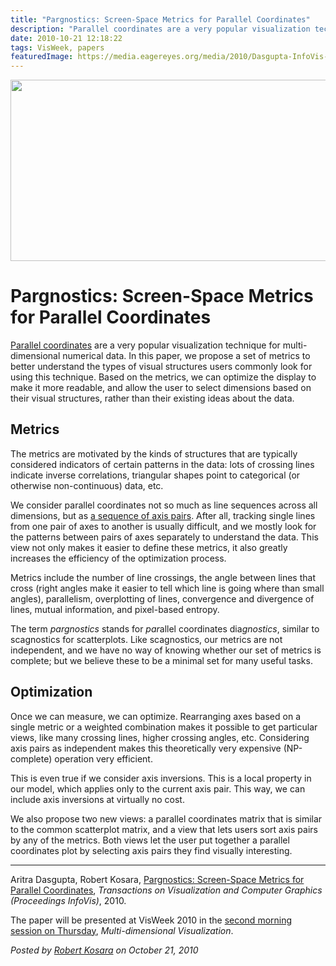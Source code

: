 ```yaml
---
title: "Pargnostics: Screen-Space Metrics for Parallel Coordinates"
description: "Parallel coordinates are a very popular visualization technique for multi-dimensional numerical data. In this paper, we propose a set of metrics to better understand the types of visual structures users commonly look for using this technique. Based on the metrics, we can optimize the display to make it more readable, and allow the user to select dimensions based on their visual structures, rather than their existing ideas about the data."
date: 2010-10-21 12:18:22
tags: VisWeek, papers
featuredImage: https://media.eagereyes.org/media/2010/Dasgupta-InfoVis-2010.png
---
```


<p align="center"><img src="https://media.eagereyes.org/media/2010/Dasgupta-InfoVis-2010.png" alt="" width="560" height="290" /></p>

# Pargnostics: Screen-Space Metrics for Parallel Coordinates

<a href="/techniques/parallel-coordinates">Parallel coordinates</a> are a very popular visualization technique for multi-dimensional numerical data. In this paper, we propose a set of metrics to better understand the types of visual structures users commonly look for using this technique. Based on the metrics, we can optimize the display to make it more readable, and allow the user to select dimensions based on their visual structures, rather than their existing ideas about the data.

## Metrics

The metrics are motivated by the kinds of structures that are typically considered indicators of certain patterns in the data: lots of crossing lines indicate inverse correlations, triangular shapes point to categorical (or otherwise non-continuous) data, etc.

We consider parallel coordinates not so much as line sequences across all dimensions, but as <a href="/techniques/parallel-coordinates">a sequence of axis pairs</a>. After all, tracking single lines from one pair of axes to another is usually difficult, and we mostly look for the patterns between pairs of axes separately to understand the data. This view not only makes it easier to define these metrics, it also greatly increases the efficiency of the optimization process.

Metrics include the number of line crossings, the angle between lines that cross (right angles make it easier to tell which line is going where than small angles), parallelism, overplotting of lines, convergence and divergence of lines, mutual information, and pixel-based entropy.

The term <em>pargnostics</em> stands for <em>par</em>allel coordinates dia<em>gnostics</em>, similar to scagnostics for scatterplots. Like scagnostics, our metrics are not independent, and we have no way of knowing whether our set of metrics is complete; but we believe these to be a minimal set for many useful tasks.

## Optimization

Once we can measure, we can optimize. Rearranging axes based on a single metric or a weighted combination makes it possible to get particular views, like many crossing lines, higher crossing angles, etc. Considering axis pairs as independent makes this theoretically very expensive (NP-complete) operation very efficient.

This is even true if we consider axis inversions. This is a local property in our model, which applies only to the current axis pair. This way, we can include axis inversions at virtually no cost.

We also propose two new views: a parallel coordinates matrix that is similar to the common scatterplot matrix, and a view that lets users sort axis pairs by any of the metrics. Both views let the user put together a parallel coordinates plot by selecting axis pairs they find visually interesting.

<hr />

Aritra Dasgupta, Robert Kosara, <a href="/publications/Dasgupta-InfoVis-2010">Pargnostics: Screen-Space Metrics for Parallel Coordinates</a>,
<em>Transactions on Visualization and Computer Graphics (Proceedings InfoVis)</em>, 2010.

The paper will be presented at VisWeek 2010 in the <a href="http://vis.computer.org/VisWeek2010/schedule/thursday.html">second morning session on Thursday</a>, <em>Multi-dimensional Visualization</em>.


_Posted by <a href="/about">Robert Kosara</a> on October 21, 2010_


